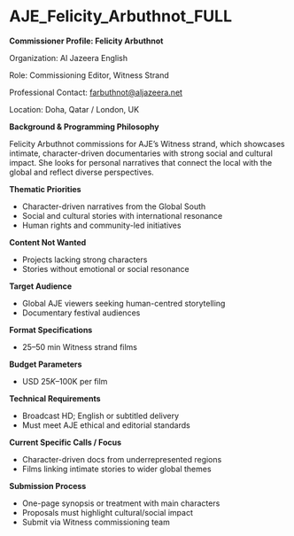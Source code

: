 # AJE_Felicity_Arbuthnot_FULL

**Commissioner Profile: Felicity Arbuthnot**

Organization: Al Jazeera English

Role: Commissioning Editor, Witness Strand

Professional Contact: farbuthnot@aljazeera.net

Location: Doha, Qatar / London, UK

**Background & Programming Philosophy**

Felicity Arbuthnot commissions for AJE’s Witness strand, which showcases intimate, character-driven documentaries with strong social and cultural impact. She looks for personal narratives that connect the local with the global and reflect diverse perspectives.

**Thematic Priorities**

- Character-driven narratives from the Global South
- Social and cultural stories with international resonance
- Human rights and community-led initiatives

**Content Not Wanted**

- Projects lacking strong characters
- Stories without emotional or social resonance

**Target Audience**

- Global AJE viewers seeking human-centred storytelling
- Documentary festival audiences

**Format Specifications**

- 25–50 min Witness strand films

**Budget Parameters**

- USD $25K–$100K per film

**Technical Requirements**

- Broadcast HD; English or subtitled delivery
- Must meet AJE ethical and editorial standards

**Current Specific Calls / Focus**

- Character-driven docs from underrepresented regions
- Films linking intimate stories to wider global themes

**Submission Process**

- One-page synopsis or treatment with main characters
- Proposals must highlight cultural/social impact
- Submit via Witness commissioning team